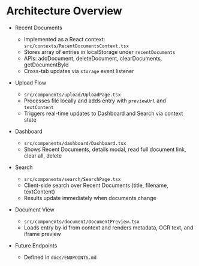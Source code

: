 # Architecture Overview

- Recent Documents
  - Implemented as a React context: `src/contexts/RecentDocumentsContext.tsx`
  - Stores array of entries in localStorage under `recentDocuments`
  - APIs: addDocument, deleteDocument, clearDocuments, getDocumentById
  - Cross-tab updates via `storage` event listener

- Upload Flow
  - `src/components/upload/UploadPage.tsx`
  - Processes file locally and adds entry with `previewUrl` and `textContent`
  - Triggers real-time updates to Dashboard and Search via context state

- Dashboard
  - `src/components/dashboard/Dashboard.tsx`
  - Shows Recent Documents, details modal, read full document link, clear all, delete

- Search
  - `src/components/search/SearchPage.tsx`
  - Client-side search over Recent Documents (title, filename, textContent)
  - Results update immediately when documents change

- Document View
  - `src/components/document/DocumentPreview.tsx`
  - Loads entry by id from context and renders metadata, OCR text, and iframe preview

- Future Endpoints
  - Defined in `docs/ENDPOINTS.md`
